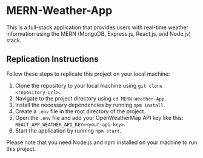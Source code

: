 # MERN-Weather-App
This is a full-stack application that provides users with real-time weather information using the MERN (MongoDB, Express.js, React.js, and Node.js) stack.

## Replication Instructions

Follow these steps to replicate this project on your local machine:

1. Clone the repository to your local machine using `git clone <repository-url>`.
2. Navigate to the project directory using `cd MERN-Weather-App`.
3. Install the necessary dependencies by running `npm install`.
4. Create a `.env` file in the root directory of the project.
5. Open the `.env` file and add your OpenWeatherMap API key like this: `REACT_APP_WEATHER_API_KEY=<your-api-key>`.
6. Start the application by running `npm start`.

Please note that you need Node.js and npm installed on your machine to run this project.